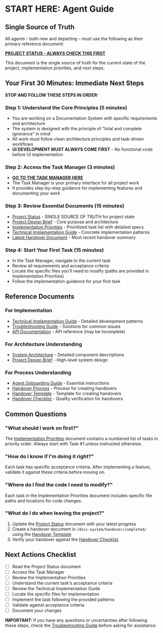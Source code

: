 # START HERE: Agent Guide

## Single Source of Truth

All agents - both new and departing - must use the following as their primary reference document:

**[PROJECT STATUS - ALWAYS CHECK THIS FIRST](/handover/PROJECT_STATUS.md)**

This document is the single source of truth for the current state of the project, implementation priorities, and next steps.

## Your First 30 Minutes: Immediate Next Steps

**STOP AND FOLLOW THESE STEPS IN ORDER:**

### Step 1: Understand the Core Principles (5 minutes)
- You are working on a Documentation System with specific requirements and architecture
- The system is designed with the principle of "total and complete ignorance" in mind
- All work must follow clean architecture principles and task-driven workflows
- **UI DEVELOPMENT MUST ALWAYS COME FIRST** - No functional code before UI implementation

### Step 2: Access the Task Manager (3 minutes)
- **[GO TO THE TASK MANAGER HERE](/task_manager.html)**
- The Task Manager is your primary interface for all project work
- It provides step-by-step guidance for implementing features and documenting your work

### Step 3: Review Essential Documents (15 minutes)
- [Project Status](/handover/PROJECT_STATUS.md) - SINGLE SOURCE OF TRUTH for project state
- [Project Design Brief](/handover/design_briefs/EXAMPLE_DESIGN_BRIEF.md) - Core purpose and architecture
- [Implementation Priorities](/handover/IMPLEMENTATION_PRIORITIES.md) - Prioritized task list with detailed specs
- [Technical Implementation Guide](/handover/TECHNICAL_IMPLEMENTATION_GUIDE.md) - Concrete implementation patterns
- [Latest Handover Document](/handover/completed/HANDOVER_SUMMARY_APRIL17_2025.md) - Most recent handover summary

### Step 4: Start Your First Task (15 minutes)
- In the Task Manager, navigate to the current task
- Review all requirements and acceptance criteria
- Locate the specific files you'll need to modify (paths are provided in Implementation Priorities)
- Follow the implementation guidance for your first task

## Reference Documents

### For Implementation
- [Technical Implementation Guide](/handover/TECHNICAL_IMPLEMENTATION_GUIDE.md) - Detailed development patterns
- [Troubleshooting Guide](/handover/TROUBLESHOOTING.md) - Solutions for common issues
- [API Documentation](/api/API_DOCUMENTATION.md) - API reference (may be incomplete)

### For Architecture Understanding
- [System Architecture](/architecture/ARCHITECTURE.md) - Detailed component descriptions
- [Project Design Brief](/handover/design_briefs/EXAMPLE_DESIGN_BRIEF.md) - High-level system design

### For Process Understanding
- [Agent Onboarding Guide](/handover/design_briefs/AGENT_ONBOARDING_GUIDE.md) - Essential instructions
- [Handover Process](/handover/HANDOVER_PROCESS.md) - Process for creating handovers
- [Handover Template](/handover/HANDOVER_TEMPLATE.md) - Template for creating handovers
- [Handover Checklist](/handover/HANDOVER_CHECKLIST.md) - Quality verification for handovers

## Common Questions

### "What should I work on first?"
The [Implementation Priorities](/handover/IMPLEMENTATION_PRIORITIES.md) document contains a numbered list of tasks in priority order. Always start with Task #1 unless instructed otherwise.

### "How do I know if I'm doing it right?"
Each task has specific acceptance criteria. After implementing a feature, validate it against these criteria before moving on.

### "Where do I find the code I need to modify?"
Each task in the Implementation Priorities document includes specific file paths and locations for code changes.

### "What do I do when leaving the project?"
1. Update the [Project Status](/handover/PROJECT_STATUS.md) document with your latest progress
2. Create a handover document in `/docs-system/handover/completed/` using the [Handover Template](/handover/HANDOVER_TEMPLATE.md)
3. Verify your handover against the [Handover Checklist](/handover/HANDOVER_CHECKLIST.md)

## Next Actions Checklist

- [ ] Read the Project Status document
- [ ] Access the Task Manager
- [ ] Review the Implementation Priorities
- [ ] Understand the current task's acceptance criteria
- [ ] Review the Technical Implementation Guide
- [ ] Locate the specific files for implementation
- [ ] Implement the task following the provided patterns
- [ ] Validate against acceptance criteria
- [ ] Document your changes

**IMPORTANT:** If you have any questions or uncertainties after following these steps, check the [Troubleshooting Guide](/handover/TROUBLESHOOTING.md) before asking for assistance.